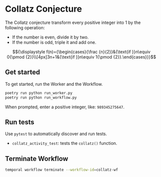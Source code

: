 # Collatz Conjecture

The Collatz conjecture transform every positive integer into 1 by the following operation:

- If the number is even, divide it by two.
- If the number is odd, triple it and add one.

```math
{\displaystyle f(n)={\begin{cases}{\frac {n}{2}}&{\text{if }}n\equiv 0{\pmod {2}}\\[4px]3n+1&{\text{if }}n\equiv 1{\pmod {2}}.\end{cases}}}
```

## Get started

To get started, run the Worker and the Workflow.

```bash
poetry run python run_worker.py
poetry run python run_workflow.py
```

When prompted, enter a positive integer, like: `989345275647`.

## Run tests

Use `pytest` to automatically discover and run tests.

- `collatz_activity_test`: tests the `collatz()` function.

## Terminate Workflow

```bash
temporal workflow terminate --workflow-id=collatz-wf
```

